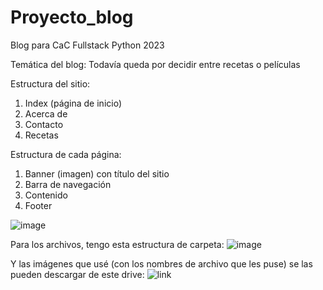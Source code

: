 # Proyecto_blog
Blog para CaC Fullstack Python 2023

Temática del blog: Todavía queda por decidir entre recetas o películas

Estructura del sitio:
  1. Index (página de inicio)
  2. Acerca de
  3. Contacto
  4. Recetas

Estructura de cada página:
  1. Banner (imagen) con título del sitio
  2. Barra de navegación
  3. Contenido
  4. Footer

![image](https://github.com/agusjo/Proyecto_blog/assets/145121354/6517d911-c2dd-46ae-b7dd-b44e935b2846)

Para los archivos, tengo esta estructura de carpeta:
![image](https://github.com/agusjo/Proyecto_blog/assets/145121354/6c8d1d58-53f9-45d1-a195-a41298a461d3)

Y las imágenes que usé (con los nombres de archivo que les puse) se las pueden descargar de este drive:
![link](https://drive.google.com/drive/folders/19bMMRN-o7Rb0omXYJTKDN8fl5AwpsLt6?usp=sharing)
